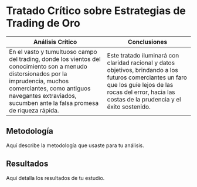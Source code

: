 # Tratado Crítico sobre Estrategias de Trading de Oro

| **Análisis Crítico** | **Conclusiones** |
|-------------------|------------------|
| En el vasto y tumultuoso campo del trading, donde los vientos del conocimiento son a menudo distorsionados por la imprudencia, muchos comerciantes, como antiguos navegantes extraviados, sucumben ante la falsa promesa de riqueza rápida. | Este tratado iluminará con claridad racional y datos objetivos, brindando a los futuros comerciantes un faro que los guíe lejos de las rocas del error, hacia las costas de la prudencia y el éxito sostenido. |

## Metodología

Aquí describe la metodología que usaste para tu análisis.

## Resultados

Aquí detalla los resultados de tu estudio.